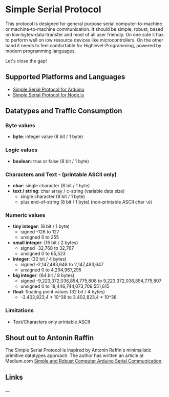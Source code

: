 # Simple Serial Protocol
This protocol is designed for general purpose serial computer-to-machine or machine-to-machine communication.
It should be simple, robust, based on low-bytes-data-transfer and most of all user friendly. 
On one side it has to perform well on low resource devices like microcontrollers.
On the other hand it needs to feel comfortable for Highlevel-Programming, powered by modern programming languages.

Let's close the gap!

## Supported Platforms and Languages
* [Simple Serial Protocol for Arduino]
* [Simple Serial Protocol for Node.js]

## Datatypes and Traffic Consumption

### Byte values
* **byte**: integer value (8 bit / 1 byte)

### Logic values
* **boolean**: true or false (8 bit / 1 byte)

### Characters and Text - (printable ASCII only)
* **char**: single character (8 bit / 1 byte)
* **text / string**: char array / c-string (variable data size)
    * single character (8 bit / 1 byte)
    * plus end-of-string (8 bit / 1 byte) (non-printable ASCII char `\0`) 

### Numeric values
* **tiny integer**: (8 bit / 1 byte) 
    * signed -128 to 127
    * unsigned 0 to 255 
* **small integer**: (16 bit / 2 bytes) 
    * signed -32,768 to 32,767
    * unsigned 0 to 65,523 
* **integer**: (32 bit / 4 bytes)
    * signed -2,147,483,648 to 2,147,483,647
    * unsigned 0 to 4,294,967,295  
* **big integer**: (64 bit / 8 bytes)
    * signed -9,223,372,036,854,775,808 to 9,223,372,036,854,775,807
    * unsigned 0 to 18,446,744,073,709,551,615
* **float**: floating point values (32 bit / 4 bytes)
    * -3.402,823,4 * 10^38 to 3.402,823,4 * 10^38

### Limitations
* Text/Characters only printable ASCII

## Shout out to Antonin Raffin
The Simple Serial Protocol is inspired by Antonin Raffin's minimalistic primitive datatypes approach.
The author has written an article at Medium.com [Simple and Robust Computer Arduino Serial Communication].

## Links
[Simple Serial Protocol for Arduino]:https://gitlab.com/yesbotics/simple-serial-protocol/simple-serial-protocol-arduino
[Simple Serial Protocol for Node.js]:https://gitlab.com/yesbotics/simple-serial-protocol/simple-serial-protocol-node
[Simple and Robust Computer Arduino Serial Communication]:https://medium.com/@araffin/simple-and-robust-computer-arduino-serial-communication-f91b95596788
[araffin/arduino-robust-serial]:https://github.com/araffin/arduino-robust-serial
__